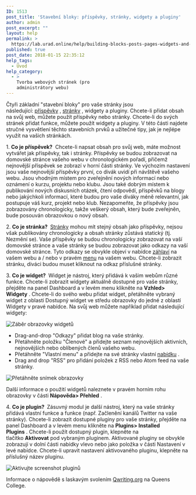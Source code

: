 ```yaml
---
ID: 1513
post_title: 'Stavební bloky: příspěvky, stránky, widgety a pluginy'
author: admin
post_excerpt: ""
layout: help
permalink: >
  https://lab.urad.online/help/building-blocks-posts-pages-widgets-and-plugins/
published: true
post_date: 2018-01-15 22:35:12
help_tags:
  - Úvod
help_category:
  - >
    Tvorba webových stránek (pro
    administrátory webu)
---
```

Čtyři základní "stavební bloky" pro vaše stránky jsou následující: <a href="https://lab.urad.online/help/writing-a-post/">příspěvky</a> , <a title="Vytváření stránek na vašem webu" href="https://lab.urad.online/help/creating-pages-on-your-site/">stránky</a> , widgety a pluginy. Chcete-li přidat obsah na svůj web, můžete použít příspěvky nebo stránky. Chcete-li do svých stránek přidat funkce, můžete použít widgety a pluginy. V této části najdete stručné vysvětlení těchto stavebních prvků a užitečné tipy, jak je nejlépe využít na vašich stránkách.

1. <strong>Co je příspěvek?</strong>  Chcete-li napsat obsah pro svůj web, máte možnost vytvářet jak příspěvky, tak i stránky. Příspěvky se budou zobrazovat na domovské stránce vašeho webu v chronologickém pořadí, přičemž nejnovější příspěvek se zobrazí v horní části stránky. Ve výchozím nastavení jsou vaše nejnovější příspěvky první, co divák uvidí při návštěvě vašeho webu. Jsou vhodným místem pro zveřejnění nových informací nebo oznámení o kurzu, projektu nebo klubu. Jsou také dobrým místem k publikování nových diskusních otázek, čtení odpovědí, příspěvků na blogy nebo jakýchkoli informací, které budou pro vaše diváky méně relevantní, jak postupuje váš kurz, projekt nebo klub. Nezapomeňte, že příspěvky jsou zobrazovány chronologicky, takže veškerý obsah, který bude zveřejněn, bude posouván obrazovkou o nový obsah.

2. <strong>Co je stránka? </strong> <a title="Vytváření stránek na vašem webu" href="https://lab.urad.online/help/creating-pages-on-your-site/">Stránky</a> mohou mít stejný obsah jako příspěvky, nejsou však publikovány chronologicky a obsah stránky zůstává statický (tj. Nezmění se). Vaše příspěvky se budou chronologicky zobrazovat na vaší domovské stránce a vaše stránky se budou zobrazovat jako odkazy na vaší domovské stránce. Tyto odkazy se obvykle objeví v nabídce <a title="Změna nabídky na vašem webu" href="https://lab.urad.online/help/changing-the-menu-on-your-site/">záhlaví</a> na vašem webu a / nebo v pravém <a title="Změna nabídky na vašem webu" href="https://lab.urad.online/help/changing-the-menu-on-your-site/">menu</a> na vašem webu. Chcete-li zobrazit stránku, diváci budou muset kliknout na odkaz příslušné stránky.

3. <strong>Co je widget? </strong> Widget je nástroj, který přidává k vašim webům různé funkce. Chcete-li zobrazit widgety aktuálně dostupné pro vaše stránky, přejděte na panel Dashboard a v levém menu klikněte na <strong>Vzhled&gt; Widgety</strong> . Chcete-li do svého webu přidat widget, přetáhněte vybraný widget z oblasti Dostupný widget ve středu obrazovky do jedné z oblastí Widgety v pravé nabídce. Na svůj web můžete například přidat následující widgety:

<img class="alignnone wp-image-3134 size-full" src="https://openlab.citytech.cuny.edu/wp-content/uploads/2012/08/Building_Blocks1.jpg" alt="Záběr obrazovky widgetů" />
<ul>
 	<li>Drag-and-drop "Odkazy" přidat blog na vaše stránky.</li>
 	<li>Přetáhněte položku "Členové" a přidejte seznam nejnovějších aktivních, nejnovějších nebo oblíbených členů vašeho webu.</li>
 	<li>Přetáhněte "Vlastní menu" a přidejte na své stránky vlastní <a title="Změna nabídky na vašem webu" href="https://lab.urad.online/help/changing-the-menu-on-your-site/">nabídku</a> .</li>
 	<li>Drag and drop "RSS" pro přidání položek z RSS nebo Atom feed na vaše stránky.</li>
</ul>
<img class="alignnone wp-image-3135 size-full" title="Building_Blocks2" src="https://openlab.citytech.cuny.edu/wp-content/uploads/2012/08/Building_Blocks2.jpg" alt="Přetáhněte snímek obrazovky" />

Další informace o použití widgetů naleznete v pravém horním rohu obrazovky v části <strong>Nápověda&gt; Přehled</strong> .

4. <strong>Co je plugin? </strong> Zásuvný modul je další nástroj, který na vaše stránky přidává vlastní funkce a funkce (např. Začlenění kanálů Twitter na vaše stránky). Chcete-li zobrazit dostupné pluginy pro vaše stránky, přejděte na panel Dashboard a v levém menu klikněte na <strong>Plugins&gt; Installed Plugins</strong> . Chcete-li použít dostupný plugin, klepněte na tlačítko <strong>Aktivovat</strong> pod vybraným pluginem. Aktivované pluginy se obvykle zobrazují v dolní části nabídky vlevo nebo jako položka v části Nastavení v levé nabídce. Chcete-li upravit nastavení aktivovaného pluginu, klepněte na příslušný název pluginu.

<img class="alignnone wp-image-3136 size-full" title="Building_Blocks4" src="https://openlab.citytech.cuny.edu/wp-content/uploads/2012/08/Building_Blocks4.jpg" alt="Aktivujte screenshot pluginů" />

Informace o nápovědě s laskavým svolením <a href="http://help.qwriting.org/" target="_blank" rel="noopener">Qwriting.org</a> na Queens College.